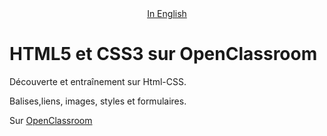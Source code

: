 <div style="text-align: center">
<a href="README.md">In English</a>
</div>

# HTML5 et CSS3 sur OpenClassroom

Découverte et entraînement sur Html-CSS.

Balises,liens, images, styles et formulaires.

Sur [OpenClassroom](https://openclassrooms.com/fr/courses/1603881-creez-votre-site-web-avec-html5-et-css3)